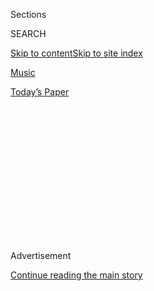 <div id="app">

<div>

<div>

<div>

<div class="NYTAppHideMasthead css-1q2w90k e1suatyy0">

<div class="section css-ui9rw0 e1suatyy2">

<div class="css-eph4ug er09x8g0">

<div class="css-6n7j50">

</div>

<span class="css-1dv1kvn">Sections</span>

<div class="css-10488qs">

<span class="css-1dv1kvn">SEARCH</span>

</div>

[Skip to content](#site-content)[Skip to site
index](#site-index)

</div>

<div id="masthead-section-label" class="css-1wr3we4 eaxe0e00">

[Music](https://www.nytimes3xbfgragh.onion/section/arts/music)

</div>

<div class="css-10698na e1huz5gh0">

</div>

</div>

<div id="masthead-bar-one" class="section hasLinks css-15hmgas e1csuq9d3">

<div class="css-uqyvli e1csuq9d0">

</div>

<div class="css-1uqjmks e1csuq9d1">

</div>

<div class="css-9e9ivx">

[](https://myaccount.nytimes3xbfgragh.onion/auth/login?response_type=cookie&client_id=vi)

</div>

<div class="css-1bvtpon e1csuq9d2">

[Today’s
Paper](https://www.nytimes3xbfgragh.onion/section/todayspaper)

</div>

</div>

</div>

</div>

<div data-aria-hidden="false">

<div id="site-content" data-role="main">

<div>

<div class="css-1aor85t" style="opacity:0.000000001;z-index:-1;visibility:hidden">

<div class="css-1hqnpie">

<div class="css-epjblv">

<span class="css-17xtcya">[Music](/section/arts/music)</span><span class="css-x15j1o">|</span><span class="css-fwqvlz">Malik
B., Longtime Member of the Roots, Is Dead at
47</span>

</div>

<div class="css-k008qs">

<div class="css-1iwv8en">

<span class="css-18z7m18"></span>

<div>

</div>

</div>

<span class="css-1n6z4y">https://nyti.ms/39VbU89</span>

<div class="css-1705lsu">

<div class="css-4xjgmj">

<div class="css-4skfbu" data-role="toolbar" data-aria-label="Social Media Share buttons, Save button, and Comments Panel with current comment count" data-testid="share-tools">

  - 
  - 
  - 
  - 
    
    <div class="css-6n7j50">
    
    </div>

  - 

</div>

</div>

</div>

</div>

</div>

</div>

<div id="NYT_TOP_BANNER_REGION" class="css-13pd83m">

</div>

<div id="top-wrapper" class="css-1sy8kpn">

<div id="top-slug" class="css-l9onyx">

Advertisement

</div>

[Continue reading the main
story](#after-top)

<div class="ad top-wrapper" style="text-align:center;height:100%;display:block;min-height:250px">

<div id="top" class="place-ad" data-position="top" data-size-key="top">

</div>

</div>

<div id="after-top">

</div>

</div>

<div>

<div id="sponsor-wrapper" class="css-1hyfx7x">

<div id="sponsor-slug" class="css-19vbshk">

Supported by

</div>

[Continue reading the main
story](#after-sponsor)

<div id="sponsor" class="ad sponsor-wrapper" style="text-align:center;height:100%;display:block">

</div>

<div id="after-sponsor">

</div>

</div>

<div class="css-186x18t">

</div>

<div class="css-1vkm6nb ehdk2mb0">

# Malik B., Longtime Member of the Roots, Is Dead at 47

</div>

He brought his understatedly gritty lyrics and cadence to the band
during its formative years. After he went solo, he dropped in on a few
Roots albums.

<div class="css-79elbk" data-testid="photoviewer-wrapper">

<div class="css-z3e15g" data-testid="photoviewer-wrapper-hidden">

</div>

<div class="css-1a48zt4 ehw59r15" data-testid="photoviewer-children">

![<span class="css-16f3y1r e13ogyst0" data-aria-hidden="true">Malik B.
performing in Philadelphia in an undated photo. He joined the Roots in
1991 but left shortly before the group won its first Grammy in
2000.</span><span class="css-cnj6d5 e1z0qqy90" itemprop="copyrightHolder"><span class="css-1ly73wi e1tej78p0">Credit...</span><span><span>James
Johnson, via Associated
Press</span></span></span>](https://static01.graylady3jvrrxbe.onion/images/2020/08/02/obituaries/02malik-obit/merlin_175140180_769f61d6-b332-437e-9c36-349c4f4c20a5-articleLarge.jpg?quality=75&auto=webp&disable=upscale)

</div>

</div>

<div class="css-18e8msd">

<div class="css-vp77d3 epjyd6m0">

<div class="css-1baulvz">

By [<span class="css-1baulvz last-byline" itemprop="name">Julia
Carmel</span>](https://www.nytimes3xbfgragh.onion/by/julia-carmel)

</div>

</div>

  - 
    
    <div class="css-ld3wwf e16638kd2">
    
    July 31,
    2020
    
    </div>

  - 
    
    <div class="css-4xjgmj">
    
    <div class="css-d8bdto" data-role="toolbar" data-aria-label="Social Media Share buttons, Save button, and Comments Panel with current comment count" data-testid="share-tools">
    
      - 
      - 
      - 
      - 
        
        <div class="css-6n7j50">
        
        </div>
    
      - 
    
    </div>
    
    </div>

</div>

</div>

<div class="section meteredContent css-1r7ky0e" name="articleBody" itemprop="articleBody">

<div class="css-1fanzo5 StoryBodyCompanionColumn">

<div class="css-53u6y8">

Malik B., the elusive M.C. best known for his work with the Roots, died
on Wednesday. He was 47.

His death was [confirmed by his
cousin](https://twitter.com/DonChampionTV/status/1288520216574488577)
Don Champion. Members of the Roots also posted public statements on
their [Instagram](https://www.instagram.com/p/CDPLAtJAFr7/) and
[Twitter](https://twitter.com/theroots/status/1288571089019265025)
accounts, though the statements did not say where he died or specify the
cause.

Malik joined the hip-hop group then known as the Square Roots after he
met the founders, Questlove (Ahmir Thompson) and Black Thought (Tariq
Trotter), in 1991 at Millersville University in rural Millersville, Pa.
By 1993, the Roots had dropped “Square” from their name and
self-released their debut album, “Organix.” Touring relentlessly, they
soon developed a cult following in Europe.

New members filtered in and out each year. Malik appeared on three more
albums — “Do You Want More?\!\!\!??\!” (1995), “Illadelph Halflife”
(1996) and “Things Fall Apart” (1999) — and then left the band.

Before his departure, the Roots were churning out critically acclaimed
albums and inching further into the hip-hop mainstream. Collaborating
with artists like D’Angelo, Common and Erykah Badu, the Roots made their
name merging the seemingly disparate worlds of live jazz and gritty East
Coast rap.

</div>

</div>

<div class="css-1fanzo5 StoryBodyCompanionColumn">

<div class="css-53u6y8">

Though none of the members ever explicitly said why Malik had left,
“Water,” a song off the group’s album “Phrenology” (2002), openly
referred to his departure. Black Thought recalled meeting Malik, whom he
called “Slacks,” and hinted at the ways they had grown apart:

“But inside people down with me started to change/It was a couple
things, lil’ syrup, lil’ pills,/Instead of riding out on the road you’d
rather chill.”

“Things Fall Apart” — the title was taken from a 1958 novel by the
Nigeran writer [Chinua
Achebe](https://www.nytimes3xbfgragh.onion/2013/03/23/world/africa/chinua-achebe-nigerian-writer-dies-at-82.html#:~:text=Chinua%20Achebe%2C%20the%20Nigerian%20author,died%20after%20a%20brief%20illness.)
— became the group’s breakthrough album, peaking at No. 4 on the
Billboard chart. “You Got Me,” a song from that album featuring Erykah
Badu and Eve, earned the Roots their first Grammy, in 2000.

Though Malik left the ground around that time, the other members have
continued to acknowledge his influence as the grounded emotional core of
the group.

“I always felt as if I possessed only a mere fraction of your true gift
and potential,” Black Thought [wrote on
Instagram](https://www.instagram.com/p/CDPLu1nFpft/) after Malik B.’s
death. “Your steel sharpened my steel as I watched you create cadences
from the ether and set them free into the universe to become poetic law,
making the English language your bitch.”

Malik released solo music after leaving the Roots, including the EP
“Psychological” in 2006, and two studio albums: “Street Assault”
(2005) and “Unpredictable” (2015), which was a collaboration with the
producer known as Mr. Green.

</div>

</div>

<div class="css-1fanzo5 StoryBodyCompanionColumn">

<div class="css-53u6y8">

He also returned as a featured artist on the Roots’ albums “Game Theory”
(2006) and “Rising Down” (2008).

Malik Smart Abdul-Basit was born on Nov. 14, 1972, in Philadelphia.
Information on his survivors was not available.

Though the Roots toured tirelessly in the mid-1990s, Malik was often
absent. He notably didn’t join the band’s 1996 tour, on which the Roots
opened for the Beastie Boys. He joked about his absence on the 1999
track “[Adrenaline](https://genius.com/20831)”: “Yeah, Malik B. from the
Roots, he ain’t gone/I took the wrong exit, the sign said Langhorne.”

Later in his career, when Malik performed and recorded as a solo artist
and became a member of the Philadelphia rap collective Beard Gang, he
maintained his quiet yet distinctive spirit.

“I’m a survivor, by any means,” he said in [a 2015 interview with
Arena](https://arena.com/article/malik-b-and-mr-green-rooted-in-reality)
magazine. “I’ll work with whatever I have. I’m that type of person.
Regardless of the situation, you have your ups and your downs, I’m
definitely gonna make it.”

</div>

</div>

</div>

<div>

</div>

<div>

</div>

<div>

</div>

<div>

<div id="bottom-wrapper" class="css-1ede5it">

<div id="bottom-slug" class="css-l9onyx">

Advertisement

</div>

[Continue reading the main
story](#after-bottom)

<div id="bottom" class="ad bottom-wrapper" style="text-align:center;height:100%;display:block;min-height:90px">

</div>

<div id="after-bottom">

</div>

</div>

</div>

</div>

</div>

## Site Index

<div>

</div>

## Site Information Navigation

  - [© <span>2020</span> <span>The New York Times
    Company</span>](https://help.nytimes3xbfgragh.onion/hc/en-us/articles/115014792127-Copyright-notice)

<!-- end list -->

  - [NYTCo](https://www.nytco.com/)
  - [Contact
    Us](https://help.nytimes3xbfgragh.onion/hc/en-us/articles/115015385887-Contact-Us)
  - [Work with us](https://www.nytco.com/careers/)
  - [Advertise](https://nytmediakit.com/)
  - [T Brand Studio](http://www.tbrandstudio.com/)
  - [Your Ad
    Choices](https://www.nytimes3xbfgragh.onion/privacy/cookie-policy#how-do-i-manage-trackers)
  - [Privacy](https://www.nytimes3xbfgragh.onion/privacy)
  - [Terms of
    Service](https://help.nytimes3xbfgragh.onion/hc/en-us/articles/115014893428-Terms-of-service)
  - [Terms of
    Sale](https://help.nytimes3xbfgragh.onion/hc/en-us/articles/115014893968-Terms-of-sale)
  - [Site
    Map](https://spiderbites.nytimes3xbfgragh.onion)
  - [Help](https://help.nytimes3xbfgragh.onion/hc/en-us)
  - [Subscriptions](https://www.nytimes3xbfgragh.onion/subscription?campaignId=37WXW)

</div>

</div>

</div>

</div>
